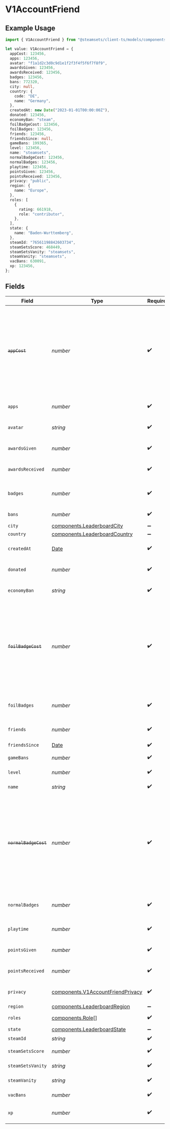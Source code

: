 # V1AccountFriend

## Example Usage

```typescript
import { V1AccountFriend } from "@steamsets/client-ts/models/components";

let value: V1AccountFriend = {
  appCost: 123456,
  apps: 123456,
  avatar: "f1a1d2c3d0c9d1e1f2f3f4f5f6f7f8f9",
  awardsGiven: 123456,
  awardsReceived: 123456,
  badges: 123456,
  bans: 772320,
  city: null,
  country: {
    code: "DE",
    name: "Germany",
  },
  createdAt: new Date("2023-01-01T00:00:00Z"),
  donated: 123456,
  economyBan: "steam",
  foilBadgeCost: 123456,
  foilBadges: 123456,
  friends: 123456,
  friendsSince: null,
  gameBans: 199365,
  level: 123456,
  name: "steamsets",
  normalBadgeCost: 123456,
  normalBadges: 123456,
  playtime: 123456,
  pointsGiven: 123456,
  pointsReceived: 123456,
  privacy: "public",
  region: {
    name: "Europe",
  },
  roles: [
    {
      rating: 661918,
      role: "contributor",
    },
  ],
  state: {
    name: "Baden-Wurttemberg",
  },
  steamId: "76561198842603734",
  steamSetsScore: 468449,
  steamSetsVanity: "steamsets",
  steamVanity: "steamsets",
  vacBans: 630091,
  xp: 123456,
};
```

## Fields

| Field                                                                                                                                               | Type                                                                                                                                                | Required                                                                                                                                            | Description                                                                                                                                         | Example                                                                                                                                             |
| --------------------------------------------------------------------------------------------------------------------------------------------------- | --------------------------------------------------------------------------------------------------------------------------------------------------- | --------------------------------------------------------------------------------------------------------------------------------------------------- | --------------------------------------------------------------------------------------------------------------------------------------------------- | --------------------------------------------------------------------------------------------------------------------------------------------------- |
| ~~`appCost`~~                                                                                                                                       | *number*                                                                                                                                            | :heavy_check_mark:                                                                                                                                  | : warning: ** DEPRECATED **: This will be removed in a future release, please migrate away from it as soon as possible.<br/><br/>The cost of an app | 123456                                                                                                                                              |
| `apps`                                                                                                                                              | *number*                                                                                                                                            | :heavy_check_mark:                                                                                                                                  | The number of apps the account has                                                                                                                  | 123456                                                                                                                                              |
| `avatar`                                                                                                                                            | *string*                                                                                                                                            | :heavy_check_mark:                                                                                                                                  | The avatar hash of the account                                                                                                                      | f1a1d2c3d0c9d1e1f2f3f4f5f6f7f8f9                                                                                                                    |
| `awardsGiven`                                                                                                                                       | *number*                                                                                                                                            | :heavy_check_mark:                                                                                                                                  | The number of awards the account has                                                                                                                | 123456                                                                                                                                              |
| `awardsReceived`                                                                                                                                    | *number*                                                                                                                                            | :heavy_check_mark:                                                                                                                                  | The number of awards the account has                                                                                                                | 123456                                                                                                                                              |
| `badges`                                                                                                                                            | *number*                                                                                                                                            | :heavy_check_mark:                                                                                                                                  | The number of badges the account has                                                                                                                | 123456                                                                                                                                              |
| `bans`                                                                                                                                              | *number*                                                                                                                                            | :heavy_check_mark:                                                                                                                                  | The number of bans                                                                                                                                  |                                                                                                                                                     |
| `city`                                                                                                                                              | [components.LeaderboardCity](../../models/components/leaderboardcity.md)                                                                            | :heavy_minus_sign:                                                                                                                                  | N/A                                                                                                                                                 |                                                                                                                                                     |
| `country`                                                                                                                                           | [components.LeaderboardCountry](../../models/components/leaderboardcountry.md)                                                                      | :heavy_minus_sign:                                                                                                                                  | N/A                                                                                                                                                 |                                                                                                                                                     |
| `createdAt`                                                                                                                                         | [Date](https://developer.mozilla.org/en-US/docs/Web/JavaScript/Reference/Global_Objects/Date)                                                       | :heavy_check_mark:                                                                                                                                  | The time the account was created                                                                                                                    | 2023-01-01T00:00:00Z                                                                                                                                |
| `donated`                                                                                                                                           | *number*                                                                                                                                            | :heavy_check_mark:                                                                                                                                  | The total of donations the account has                                                                                                              | 123456                                                                                                                                              |
| `economyBan`                                                                                                                                        | *string*                                                                                                                                            | :heavy_check_mark:                                                                                                                                  | The economy ban of the account                                                                                                                      | steam                                                                                                                                               |
| ~~`foilBadgeCost`~~                                                                                                                                 | *number*                                                                                                                                            | :heavy_check_mark:                                                                                                                                  | : warning: ** DEPRECATED **: This will be removed in a future release, please migrate away from it as soon as possible.<br/><br/>The cost of a foil badge | 123456                                                                                                                                              |
| `foilBadges`                                                                                                                                        | *number*                                                                                                                                            | :heavy_check_mark:                                                                                                                                  | The number of foil badges the account has                                                                                                           | 123456                                                                                                                                              |
| `friends`                                                                                                                                           | *number*                                                                                                                                            | :heavy_check_mark:                                                                                                                                  | The number of friends the account has                                                                                                               | 123456                                                                                                                                              |
| `friendsSince`                                                                                                                                      | [Date](https://developer.mozilla.org/en-US/docs/Web/JavaScript/Reference/Global_Objects/Date)                                                       | :heavy_check_mark:                                                                                                                                  | N/A                                                                                                                                                 |                                                                                                                                                     |
| `gameBans`                                                                                                                                          | *number*                                                                                                                                            | :heavy_check_mark:                                                                                                                                  | The number of game bans                                                                                                                             |                                                                                                                                                     |
| `level`                                                                                                                                             | *number*                                                                                                                                            | :heavy_check_mark:                                                                                                                                  | The level of the account                                                                                                                            | 123456                                                                                                                                              |
| `name`                                                                                                                                              | *string*                                                                                                                                            | :heavy_check_mark:                                                                                                                                  | The name of the account                                                                                                                             | steamsets                                                                                                                                           |
| ~~`normalBadgeCost`~~                                                                                                                               | *number*                                                                                                                                            | :heavy_check_mark:                                                                                                                                  | : warning: ** DEPRECATED **: This will be removed in a future release, please migrate away from it as soon as possible.<br/><br/>The cost of a normal badge | 123456                                                                                                                                              |
| `normalBadges`                                                                                                                                      | *number*                                                                                                                                            | :heavy_check_mark:                                                                                                                                  | The number of normal badges the account has                                                                                                         | 123456                                                                                                                                              |
| `playtime`                                                                                                                                          | *number*                                                                                                                                            | :heavy_check_mark:                                                                                                                                  | The playtime of the account                                                                                                                         | 123456                                                                                                                                              |
| `pointsGiven`                                                                                                                                       | *number*                                                                                                                                            | :heavy_check_mark:                                                                                                                                  | The number of points the account has                                                                                                                | 123456                                                                                                                                              |
| `pointsReceived`                                                                                                                                    | *number*                                                                                                                                            | :heavy_check_mark:                                                                                                                                  | The number of points the account has                                                                                                                | 123456                                                                                                                                              |
| `privacy`                                                                                                                                           | [components.V1AccountFriendPrivacy](../../models/components/v1accountfriendprivacy.md)                                                              | :heavy_check_mark:                                                                                                                                  | The privacy of the account                                                                                                                          | public                                                                                                                                              |
| `region`                                                                                                                                            | [components.LeaderboardRegion](../../models/components/leaderboardregion.md)                                                                        | :heavy_minus_sign:                                                                                                                                  | N/A                                                                                                                                                 |                                                                                                                                                     |
| `roles`                                                                                                                                             | [components.Role](../../models/components/role.md)[]                                                                                                | :heavy_check_mark:                                                                                                                                  | The roles of the account                                                                                                                            |                                                                                                                                                     |
| `state`                                                                                                                                             | [components.LeaderboardState](../../models/components/leaderboardstate.md)                                                                          | :heavy_minus_sign:                                                                                                                                  | N/A                                                                                                                                                 |                                                                                                                                                     |
| `steamId`                                                                                                                                           | *string*                                                                                                                                            | :heavy_check_mark:                                                                                                                                  | The steam id                                                                                                                                        | 76561198842603734                                                                                                                                   |
| `steamSetsScore`                                                                                                                                    | *number*                                                                                                                                            | :heavy_check_mark:                                                                                                                                  | The steam sets score                                                                                                                                |                                                                                                                                                     |
| `steamSetsVanity`                                                                                                                                   | *string*                                                                                                                                            | :heavy_check_mark:                                                                                                                                  | The vanity of the account                                                                                                                           | steamsets                                                                                                                                           |
| `steamVanity`                                                                                                                                       | *string*                                                                                                                                            | :heavy_check_mark:                                                                                                                                  | The vanity of the account                                                                                                                           | steamsets                                                                                                                                           |
| `vacBans`                                                                                                                                           | *number*                                                                                                                                            | :heavy_check_mark:                                                                                                                                  | The number of vac bans                                                                                                                              |                                                                                                                                                     |
| `xp`                                                                                                                                                | *number*                                                                                                                                            | :heavy_check_mark:                                                                                                                                  | The number of xp the account has                                                                                                                    | 123456                                                                                                                                              |